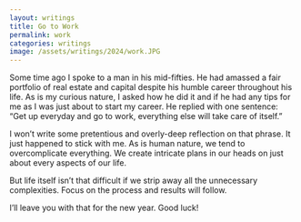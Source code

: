 ```yaml
---
layout: writings
title: Go to Work
permalink: work
categories: writings
image: /assets/writings/2024/work.JPG
---
```


Some time ago I spoke to a man in his mid-fifties.
He had amassed a fair portfolio of real estate and capital despite his humble career throughout his life.
As is my curious nature, I asked how he did it and if he had any tips for me as I was just about to start my career.
He replied with one sentence: “Get up everyday and go to work, everything else will take care of itself.”

I won’t write some pretentious and overly-deep reflection on that phrase.
It just happened to stick with me.
As is human nature, we tend to overcomplicate everything.
We create intricate plans in our heads on just about every aspects of our life.

But life itself isn’t that difficult if we strip away all the unnecessary complexities.
Focus on the process and results will follow.

I’ll leave you with that for the new year.
Good luck!
